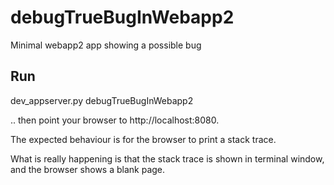 debugTrueBugInWebapp2
=====================

Minimal webapp2 app showing a possible bug

Run
---
  dev_appserver.py debugTrueBugInWebapp2

.. then point your browser to http://localhost:8080.

The expected behaviour is for the browser to print a stack trace.

What is really happening is that the stack trace is shown in terminal window, and the browser shows a blank page.

